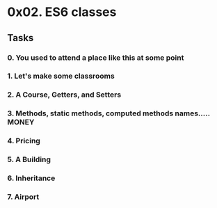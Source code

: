 # 0x02. ES6 classes

## Tasks

### 0. You used to attend a place like this at some point

### 1. Let's make some classrooms

### 2. A Course, Getters, and Setters

### 3. Methods, static methods, computed methods names..... MONEY

### 4. Pricing

### 5. A Building

### 6. Inheritance

### 7. Airport
